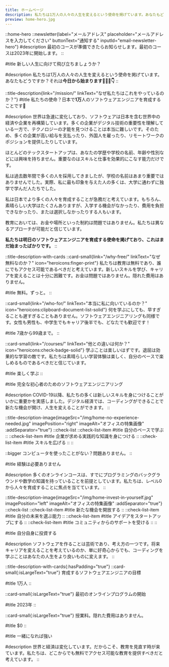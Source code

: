 ```yaml
---
title: ホームページ
description: 私たちは1万人の人々の人生を変えるという使命を掲げています。あなたもどうですか？それは今日から始まります👩🏻‍🚀
preview: home-hero.jpg
---
```


::home-hero
  ::newsletter{label="メールアドレス" placeholder="メールアドレスを入力してください" buttonText="通知する" inputId="email-newsletter-hero"}
  #description
  最初のコースが準備できたらお知らせします。最初のコースは2023年に開始します。
  ::

#title
新しい人生に向けて飛び立ちましょうか？

#description
私たちは1万人の人々の人生を変えるという使命を掲げています。あなたもどうですか？それは**今日から始まります👩🏻‍🚀👇**
::

::title-description{link="/mission/" linkText="なぜ私たちはこれをやっているのか？"}
#title
私たちの使命？日本で**1万**人のソフトウェアエンジニアを育成することです🗾

#description
世界は急速に変化しており、ソフトウェアは日本を含む世界中の経済や企業を再構築しています。多くの企業がデジタル技術の重要性を理解している一方で、テクノロジーの才能を見つけることは本当に難しいです。そのため、多くの企業が高い給与を支払ったり、外国人を雇ったり、リモートワークのポジションを提供したりしています。

ほとんどのテックスタートアップは、あなたの学歴や学校の名前、年齢や性別などには興味を持ちません。重要なのはスキルと仕事を効果的にこなす能力だけです。

私は過去数年間で多くの人を採用してきましたが、学校の名前はあまり重要ではありませんでした。実際、私に最も印象を与えた人の多くは、大学に通わずに独学で学んだ人たちでした。

私は日本でより多くの人々を育成することが急務だと考えています。もちろん、素晴らしい大学はたくさんありますが、入学する機会がなかったり、費用を負担できなかったり、または選択しなかったりする人もいます。

教育においては、お金や場所といった制約は問題ではありません。私たちは異なるアプローチが可能だと信じています。

**私たちは明日のソフトウェアエンジニアを育成する使命を掲げており、これはまだ始まったばかりです。**
::

::title-description-with-cards
  ::card-small{link="/why-free/" linkText="なぜ無料なのか？" icon="heroicons:finger-print"}
  私たちは教育は無料であり、誰にでもアクセス可能であるべきだと考えています。新しいスキルを学び、キャリアを変えることは十分に困難です。お金は問題ではありません。隠れた費用はありません。

  #title
  無料。ずっと。
  ::

  ::card-small{link="/who-for/" linkText="本当に私に向いているのか？" icon="heroicons:clipboard-document-list-solid"}
  何を学ぶにしても、早すぎることも遅すぎることもありません。ソフトウェアエンジニアリングも同様です。女性も男性も、中学生でもキャリア後半でも、どなたでも歓迎です！

  #title
  7歳から99歳まで。
  ::

  ::card-small{link="/courses/" linkText="他との違いは何か？" icon="heroicons:check-badge-solid"}
  学ぶことは楽しいはずです。退屈は効果的な学習の敵です。私たちは素晴らしい学習体験は楽しく、自分のペースで楽しめるものであるべきだと信じています。

  #title
  楽しく学ぶ
  ::

#title
完全な初心者のためのソフトウェアエンジニアリング


#description
COVID-19以降、私たちの多くは新しいスキルを身につけることがいかに重要かを実感しました。デジタル経済では、コーディングができることで新たな機会が開け、人生を変えることができます。
::

::title-description-image{imageSrc="/img/home-no-experience-needed.jpg" imagePosition="right" imageAlt="オフィスの特集画像" :addSeparator="true"}
::check-list
  ::check-list-item
  #title
  自分のペースで学ぶ
  ::
  ::check-list-item
  #title
  企業が求める実践的な知識を身につける
  ::
  ::check-list-item
  #title
  スキルを広げる
  ::
::

::bigger
コンピュータを使ったことがない？問題ありません。
::

#title
経験は必要ありません

#description
多くのオンラインコースは、すでにプログラミングのバックグラウンドや数学の知識を持っていることを前提としています。私たちは、レベル0から人々を育成することに焦点を当てています。
::

::title-description-image{imageSrc="/img/home-invest-in-yourself.jpg" imagePosition="left" imageAlt="オフィスの特集画像" :addSeparator="true"}
::check-list
  ::check-list-item
  #title
  新たな機会を開放する
  ::
  ::check-list-item
  #title
  自分の未来を選ぶ能力
  ::
  ::check-list-item
  #title
  アイデアをスタートアップにする
  ::
  ::check-list-item
  #title
  コミュニティからのサポートを受ける
  ::
::

#title
自分自身に投資する

#description
ソフトウェアを作ることは芸術であり、考え方の一つです。将来キャリアを変えることを考えているのか、単に好奇心からでも、コーディングを学ぶことはあなたの人生をより良いものに変えます。
::

::title-description-with-cards{:hasPadding="true"}
  ::card-small{:isLargeText="true"}
  育成するソフトウェアエンジニアの目標

  #title
  1万人
  ::

  ::card-small{:isLargeText="true"}
  最初のオンラインプログラムの開始

  #title
  2023年
  ::

  ::card-small{:isLargeText="true"}
  授業料。隠れた費用はありません。

  #title
  $0
  ::

#title
一緒になれば強い

#description
世界と経済は変化しています。だからこそ、教育を見直す時が来ています。私たちは、どこからでも無料でアクセス可能な教育を提供すべきだと考えています。
::